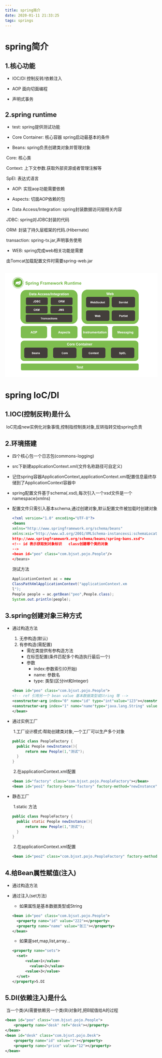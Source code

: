 ```yaml
---
title: spring简介
date: 2020-01-11 21:33:25
tags: springs
---
```

# spring简介

## 1.核心功能

- IOC/DI 控制反转/依赖注入

- AOP 面向切面编程

- 声明式事务

## 2.spring runtime

- test: spring提供测试功能

- Core Container: 核心容器 spring启动最基本的条件

- Beans: spring负责创建类对象并管理对象

​		Core: 核心类

​		Context: 上下文参数.获取外部资源或者管理注解等

​		SpEl: 表达式语言

- AOP: 实现aop功能需要依赖

- Aspects: 切面AOP依赖的包

- Data Access/Integration: spring封装数据访问层相关内容

​		JDBC: spring对JDBC封装的代码

​		ORM: 封装了持久层框架的代码.(Hibernate)

​		transaction: spring-tx.jar,声明事务使用

- WEB: spring完成web相关功能是需要

​		由Tomcat加载配置文件时需要spring-web.jar

​	![](/img/spring-runtime.jpg)

# spring IoC/DI

## 1.IOC(控制反转)是什么

​	IoC完成new实例化对象事情,控制指控制类对象,反转指转交给spring负责

## 2.环境搭建

- 四个核心包一个日志包(commons-logging)

- src下新建applicationContext.xml(文件名称路径可自定义)

- 记住spring容器ApplicationContext,applicationContext.xml配置信息最终存储到了ApplicationContext容器中

- spring配置文件基于schema(.xsd),每次引入一个xsd文件是一个 namespace(xmlns)

- 配置文件只需引入基本schema,通过<bean/>创建对象,默认配置文件被加载时创建对象

  ```xml
  <?xml version="1.0" encoding="UTF-8"?>
  <beans
  xmlns="http://www.springframework.org/schema/beans"
  xmlns:xsi="http://www.w3.org/2001/XMLSchema-instancexsi:schemaLocation="http://www.springframework.org/shema/beans
  http://www.springframework.org/schema/beans/spring-bans.xsd">
  <!-- id 表示获取到对象标识   class创建哪个类的对象
  -->
  <bean id="peo" class="com.bjsxt.pojo.People"/>
  </beans>
  ```

  测试方法

  ```java
  ApplicationContext ac = new
  ClassPathXmlApplicationContext("applicationContext.xm
  l");
  People people = ac.getBean("peo",People.class);
  System.out.println(people);
  ```

## 3.spring创建对象三种方式

- 通过构造方法

  1. 无参构造(默认)
  2. 有参构造(需配置)
     - 需在类提供有参构造方法
     - 在<construction-arg>标签配置(条件匹配多个构造执行最后一个)
     - 参数 
       - index:参数索引(0开始)
       - name: 参数名
       - type: 类型(区分int和Integer)

  ```xml
  <bean id="peo" class="com.bjsxt.pojo.People">
  <!-- ref 引用另一个 bean value 基本数据类型或String 等 -->
  <constructor-arg index="0" name="id" type="int"value="123"></constructor-arg>
  <constructor-arg index="1" name="name"type="java.lang.String" value="张三"></constructor-arg>
  </bean>
  ```

  

- 通过实例工厂

  ​	1.工厂设计模式:帮助创建类对象,一个工厂可以生产多个对象

  ```java
  public class PeopleFactory {
  	public People newInstance(){
  		return new People(1,"测试");
  	}
  }
  ```

  ​	2.在applicationContext.xml配置

  ```xml
  <bean id="factory" class="com.bjsxt.pojo.PeopleFactory"></bean>
  <bean id="peo1" factory-bean="factory" factory-method="newInstance"></bean>
  ```

- 静态工厂

  ​	1.static 方法

  ```java
  public class PeopleFactory {
  	public static People newInstance(){
  		return new People(1,"测试");
  	}
  }
  ```

  ​	2.在applicationContext.xml配置

  ```xml
  <bean id="peo2" class="com.bjsxt.pojo.PeopleFactory" factory-method="newInstance"></bean>
  ```

## 4.给Bean属性赋值(注入)

- 通过构造方法

- 通过注入(set方法)

  - 如果属性是基本数据类型或String

  ```xml
  <bean id="peo" class="com.bjsxt.pojo.People">
  	<property name="id" value="222"></property>
  	<property name="name" value="张三"></property>
  </bean>
  ```

  - 如果是set,map,list,array...

  ```xml
  <property name="sets">
  	<set>
  		<value>1</value>
          <value>2</value>
  		<value>3</value>	
  	</set>
  </property>5.DI
  ```

## 5.DI(依赖注入)是什么

​		当一个类(A)需要依赖另一个类(B)对象时,把B赋值给A的过程

```xml
<bean id="peo" class="com.bjsxt.pojo.People">
	<property name="desk" ref="desk"></property>
</bean>
<bean id="desk" class="com.bjsxt.pojo.Desk">
	<property name="id" value="1"></property>
	<property name="price" value="12"></property>
</bean>
```



​	